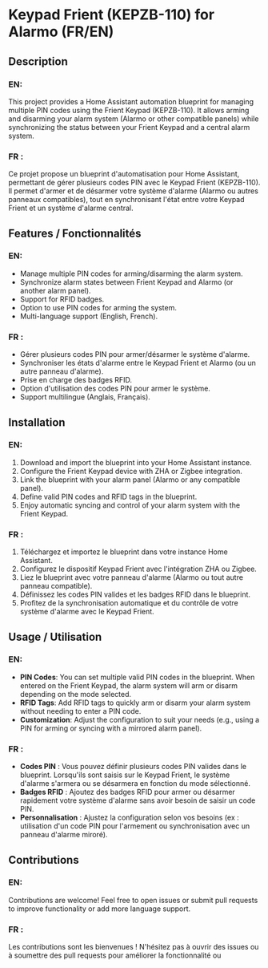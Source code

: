 # Keypad Frient (KEPZB-110) for Alarmo (FR/EN)

## Description

### EN:
This project provides a Home Assistant automation blueprint for managing multiple PIN codes using the Frient Keypad (KEPZB-110). It allows arming and disarming your alarm system (Alarmo or other compatible panels) while synchronizing the status between your Frient Keypad and a central alarm system.

### FR :
Ce projet propose un blueprint d'automatisation pour Home Assistant, permettant de gérer plusieurs codes PIN avec le Keypad Frient (KEPZB-110). Il permet d'armer et de désarmer votre système d'alarme (Alarmo ou autres panneaux compatibles), tout en synchronisant l'état entre votre Keypad Frient et un système d'alarme central.

## Features / Fonctionnalités

### EN:
- Manage multiple PIN codes for arming/disarming the alarm system.
- Synchronize alarm states between Frient Keypad and Alarmo (or another alarm panel).
- Support for RFID badges.
- Option to use PIN codes for arming the system.
- Multi-language support (English, French).

### FR :
- Gérer plusieurs codes PIN pour armer/désarmer le système d'alarme.
- Synchroniser les états d'alarme entre le Keypad Frient et Alarmo (ou un autre panneau d'alarme).
- Prise en charge des badges RFID.
- Option d'utilisation des codes PIN pour armer le système.
- Support multilingue (Anglais, Français).

## Installation

### EN:
1. Download and import the blueprint into your Home Assistant instance.
2. Configure the Frient Keypad device with ZHA or Zigbee integration.
3. Link the blueprint with your alarm panel (Alarmo or any compatible panel).
4. Define valid PIN codes and RFID tags in the blueprint.
5. Enjoy automatic syncing and control of your alarm system with the Frient Keypad.

### FR :
1. Téléchargez et importez le blueprint dans votre instance Home Assistant.
2. Configurez le dispositif Keypad Frient avec l'intégration ZHA ou Zigbee.
3. Liez le blueprint avec votre panneau d'alarme (Alarmo ou tout autre panneau compatible).
4. Définissez les codes PIN valides et les badges RFID dans le blueprint.
5. Profitez de la synchronisation automatique et du contrôle de votre système d'alarme avec le Keypad Frient.

## Usage / Utilisation

### EN:
- **PIN Codes**: You can set multiple valid PIN codes in the blueprint. When entered on the Frient Keypad, the alarm system will arm or disarm depending on the mode selected.
- **RFID Tags**: Add RFID tags to quickly arm or disarm your alarm system without needing to enter a PIN code.
- **Customization**: Adjust the configuration to suit your needs (e.g., using a PIN for arming or syncing with a mirrored alarm panel).

### FR :
- **Codes PIN** : Vous pouvez définir plusieurs codes PIN valides dans le blueprint. Lorsqu'ils sont saisis sur le Keypad Frient, le système d'alarme s'armera ou se désarmera en fonction du mode sélectionné.
- **Badges RFID** : Ajoutez des badges RFID pour armer ou désarmer rapidement votre système d'alarme sans avoir besoin de saisir un code PIN.
- **Personnalisation** : Ajustez la configuration selon vos besoins (ex : utilisation d'un code PIN pour l'armement ou synchronisation avec un panneau d'alarme miroré).

## Contributions

### EN:
Contributions are welcome! Feel free to open issues or submit pull requests to improve functionality or add more language support.

### FR :
Les contributions sont les bienvenues ! N'hésitez pas à ouvrir des issues ou à soumettre des pull requests pour améliorer la fonctionnalité ou 
